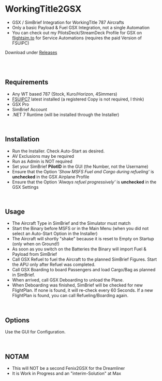 # WorkingTitle2GSX

- GSX / SimBrief Integration for WorkingTitle 787 Aircrafts
- Only a basic Payload & Fuel GSX Integration, not a single Automation
- You can check out my PilotsDeck/StreamDeck Profile for GSX on [flightsim.to](https://flightsim.to/file/54256/pilotsdeck-streamdeck-profile-for-gsx-pro) for Service Automations (requires the paid Version of FSUIPC)

Download under [Releases](https://github.com/Fragtality/WorkingTitle2GSX/releases)

<br/><br/>

## Requirements

- Any WT based 787 (Stock, Kuro/Horizon, 4Simmers)
- [FSUIPC7](http://fsuipc.com/) latest installed (a registered Copy is not required, I think)
- GSX Pro
- SimBrief Account
- .NET 7 Runtime (will be installed through the Installer)

<br/>

## Installation

- Run the Installer. Check Auto-Start as desired.
- AV Exclusions may be required
- Run as Admin is NOT required
- Set your SimBrief **PilotID** in the GUI (the Number, not the Username)
- Ensure that the Option *'Show MSFS Fuel and Cargo during refueling'* is **unchecked** in the GSX Airplane Profile
- Ensure that the Option *'Always refuel progressively'* is **unchecked** in the GSX Settings

<br/>

## Usage

- The Aircraft Type in SimBrief and the Simulator must match
- Start the Binary before MSFS or in the Main Menu (when you did not select an Auto-Start Option in the Installer)
- The Aircraft will shortly "shake" because it is reset to Empty on Startup (only when on Ground!)
- As soon as you switch on the Batteries the Binary will import Fuel & Payload from SimBrief
- Call GSX Refuel to fuel the Aircraft to the planned SimBrief Figures. Start the APU only after Refuel was completed.
- Call GSX Boarding to board Passengers and load Cargo/Bag as planned in SimBrief.
- When arrived, call GSX Deboarding to unload the Plane.
- When Deboarding was finished, SimBrief will be checked for new FlightPlan. If none is found, it will re-check every 60 Seconds. If a new FlightPlan is found, you can call Refueling/Boarding again.

<br/>

## Options

Use the GUI for Configuration.

<br/>

## NOTAM

- This will NOT be a second Fenix2GSX for the Dreamliner
- It is Work in Progress and an "interim-Solution" at Max
